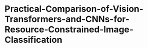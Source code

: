 # Practical-Comparison-of-Vision-Transformers-and-CNNs-for-Resource-Constrained-Image-Classification